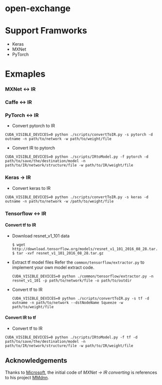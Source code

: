 # open-exchange

# Support Framworks
-   Keras
-   MXNet
-   PyTorch

# Exmaples

### MXNet <-> IR

### Caffe <-> IR

### PyTorch <-> IR

- Convert pytorch to IR
```
CUDA_VISIBLE_DEVICES=0 python ./scripts/convertToIR.py -s pytorch -d outname -n path/to/network -w path/to/weight/file
```

- Convert IR to pytorch
```
CUDA_VISIBLE_DEVICES=0 python ./scripts/IRtoModel.py -f pytorch -d path/to/save/the/destination/model -n path/to/IR/network/structure/file -w path/to/IR/weight/file
```

### Keras -> IR

- Convert keras to IR
```
CUDA_VISIBLE_DEVICES=0 python ./scripts/convertToIR.py -s keras -d outname -n path/to/network -w /path/to/weight/file
```

### Tensorflow <-> IR

#### Convert tf to IR
- Download resnet_v1_101 data
  ```
  $ wget http://download.tensorflow.org/models/resnet_v1_101_2016_08_28.tar.gz
  $ tar -xvf resnet_v1_101_2016_08_28.tar.gz
  ```

- Extract tf model files
  Refer the ```common/tensorflow/extractor.py``` to implement your own model extract code.

  ```
  CUDA_VISIBLE_DEVICES=0 python ./common/tensorflow/extractor.py -n resnet_v1_101 -p path/to/network/file -o path/to/outdir
  ```

- Convert tf to IR
  ```
  CUDA_VISIBLE_DEVICES=0 python ./scripts/convertToIR.py -s tf -d outname -n path/to/network --dstNodeName Squeeze -w path/to/weight/file
  ```

#### Convert IR to tf

- Convert tf to IR
```
CUDA_VISIBLE_DEVICES=0 python ./scripts/IRtoModel.py -f tf -d path/to/save/the/destination/model -n path/to/IR/network/structure/file -w path/to/IR/weight/file
```


## Acknowledgements
Thanks to [Microsoft](https://github.com/Microsoft), the initial code of *MXNet -> IR converting* is references to his project [MMdnn](https://github.com/Microsoft/MMdnn).
